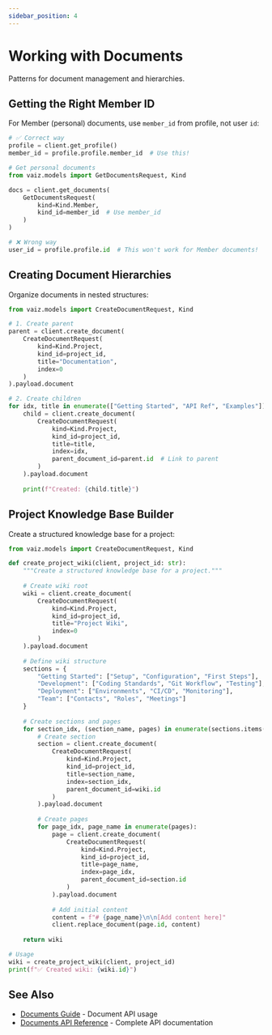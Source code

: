 ```yaml
---
sidebar_position: 4
---
```


# Working with Documents

Patterns for document management and hierarchies.

## Getting the Right Member ID

For Member (personal) documents, use `member_id` from profile, not user `id`:

```python
# ✅ Correct way
profile = client.get_profile()
member_id = profile.profile.member_id  # Use this!

# Get personal documents
from vaiz.models import GetDocumentsRequest, Kind

docs = client.get_documents(
    GetDocumentsRequest(
        kind=Kind.Member,
        kind_id=member_id  # Use member_id
    )
)

# ❌ Wrong way
user_id = profile.profile.id  # This won't work for Member documents!
```

## Creating Document Hierarchies

Organize documents in nested structures:

```python
from vaiz.models import CreateDocumentRequest, Kind

# 1. Create parent
parent = client.create_document(
    CreateDocumentRequest(
        kind=Kind.Project,
        kind_id=project_id,
        title="Documentation",
        index=0
    )
).payload.document

# 2. Create children
for idx, title in enumerate(["Getting Started", "API Ref", "Examples"]):
    child = client.create_document(
        CreateDocumentRequest(
            kind=Kind.Project,
            kind_id=project_id,
            title=title,
            index=idx,
            parent_document_id=parent.id  # Link to parent
        )
    ).payload.document
    
    print(f"Created: {child.title}")
```

## Project Knowledge Base Builder

Create a structured knowledge base for a project:

```python
from vaiz.models import CreateDocumentRequest, Kind

def create_project_wiki(client, project_id: str):
    """Create a structured knowledge base for a project."""
    
    # Create wiki root
    wiki = client.create_document(
        CreateDocumentRequest(
            kind=Kind.Project,
            kind_id=project_id,
            title="Project Wiki",
            index=0
        )
    ).payload.document
    
    # Define wiki structure
    sections = {
        "Getting Started": ["Setup", "Configuration", "First Steps"],
        "Development": ["Coding Standards", "Git Workflow", "Testing"],
        "Deployment": ["Environments", "CI/CD", "Monitoring"],
        "Team": ["Contacts", "Roles", "Meetings"]
    }
    
    # Create sections and pages
    for section_idx, (section_name, pages) in enumerate(sections.items()):
        # Create section
        section = client.create_document(
            CreateDocumentRequest(
                kind=Kind.Project,
                kind_id=project_id,
                title=section_name,
                index=section_idx,
                parent_document_id=wiki.id
            )
        ).payload.document
        
        # Create pages
        for page_idx, page_name in enumerate(pages):
            page = client.create_document(
                CreateDocumentRequest(
                    kind=Kind.Project,
                    kind_id=project_id,
                    title=page_name,
                    index=page_idx,
                    parent_document_id=section.id
                )
            ).payload.document
            
            # Add initial content
            content = f"# {page_name}\n\n[Add content here]"
            client.replace_document(page.id, content)
    
    return wiki

# Usage
wiki = create_project_wiki(client, project_id)
print(f"✅ Created wiki: {wiki.id}")
```

## See Also

- [Documents Guide](../guides/documents) - Document API usage
- [Documents API Reference](../api-reference/documents) - Complete API documentation

